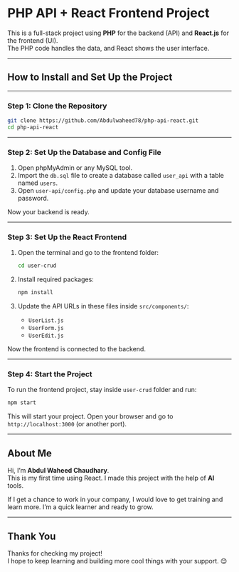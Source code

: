 # PHP API + React Frontend Project

This is a full-stack project using **PHP** for the backend (API) and **React.js** for the frontend (UI).  
The PHP code handles the data, and React shows the user interface.

---

## How to Install and Set Up the Project

---

### Step 1: Clone the Repository

```bash
git clone https://github.com/Abdulwaheed78/php-api-react.git
cd php-api-react
```

---

### Step 2: Set Up the Database and Config File

1. Open phpMyAdmin or any MySQL tool.
2. Import the `db.sql` file to create a database called `user_api` with a table named `users`.
3. Open `user-api/config.php` and update your database username and password.

Now your backend is ready.

---

### Step 3: Set Up the React Frontend

1. Open the terminal and go to the frontend folder:

   ```bash
   cd user-crud
   ```

2. Install required packages:

   ```bash
   npm install
   ```

3. Update the API URLs in these files inside `src/components/`:
   - `UserList.js`
   - `UserForm.js`
   - `UserEdit.js`

Now the frontend is connected to the backend.

---

### Step 4: Start the Project

To run the frontend project, stay inside `user-crud` folder and run:

```bash
npm start
```

This will start your project. Open your browser and go to `http://localhost:3000` (or another port).

---

## About Me

Hi, I’m **Abdul Waheed Chaudhary**.  
This is my first time using React. I made this project with the help of **AI** tools.

If I get a chance to work in your company, I would love to get training and learn more. I’m a quick learner and ready to grow.

---

## Thank You

Thanks for checking my project!  
I hope to keep learning and building more cool things with your support. 😊
